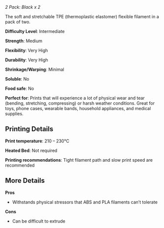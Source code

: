 ﻿*2 Pack: Black x 2*

The soft and stretchable TPE (thermoplastic elastomer) flexible filament in a pack of two.

**Difficulty Level**: Intermediate

**Strength**: Medium

**Flexibility**: Very High

**Durability**: Very High

**Shrinkage/Warping**: Minimal

**Soluble**: No

**Food safe**: No

**Perfect for**: Prints that will experience a lot of physical wear and tear (bending, stretching, compressing) or harsh weather conditions. Great for toys, phone cases, wearable bands, household appliances, and medical supplies.

## Printing Details

**Print temperature**: 210 – 230°C

**Heated Bed**: Not required

**Printing recommendations**: Tight filament path and slow print speed are recommended

## More Details

**Pros**

- Withstands physical stressors that ABS and PLA filaments can’t tolerate

**Cons**

- Can be difficult to extrude
